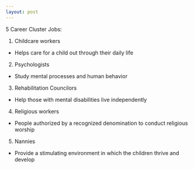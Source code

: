 ```yaml
---
layout: post
---
```



 5 Career Cluster Jobs:

1. Childcare workers 
  * Helps care for a child out through their daily life
2. Psychologists
  * Study mental processes and human behavior
3. Rehabilitation Councilors 
  * Help those with mental disabilities live independently 
4. Religious workers
  *  People authorized by a recognized denomination to conduct religious worship
5. Nannies
  *  Provide a stimulating environment in which the children thrive and develop


